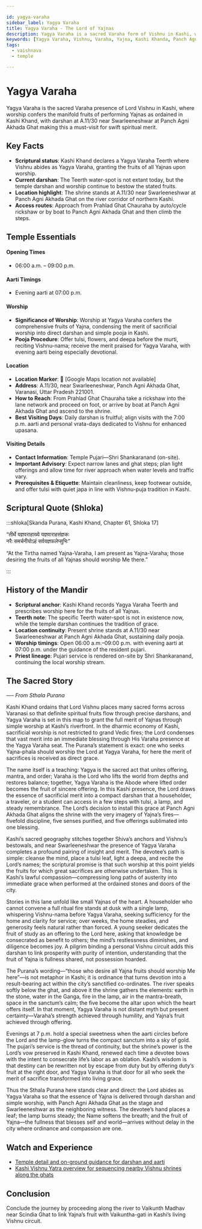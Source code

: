 ```yaml
---

id: yagya-varaha
sidebar_label: Yagya Varaha
title: Yagya Varaha - The Lord of Yajnas
description: Yagya Varaha is a sacred Varaha form of Vishnu in Kashi, where worship confers the fruits of all Yajnas as ordained in Kashi Khanda.
keywords: [Yagya Varaha, Vishnu, Varaha, Yajna, Kashi Khanda, Panch Agni Akhada Ghat]
tags:
  - vaishnava
  - temple

---
```


# Yagya Varaha

Yagya Varaha is the sacred Varaha presence of Lord Vishnu in Kashi, where worship confers the manifold fruits of performing Yajnas as ordained in Kashi Khand, with darshan at A.11/30 near Swarleeneshwar at Panch Agni Akhada Ghat making this a must-visit for swift spiritual merit.

## Key Facts

  * **Scriptural status**: Kashi Khand declares a Yagya Varaha Teerth where Vishnu abides as Yagya Varaha, granting the fruits of all Yajnas upon worship.
  * **Current darshan**: The Teerth water-spot is not extant today, but the temple darshan and worship continue to bestow the stated fruits.
  * **Location highlight**: The shrine stands at A.11/30 near Swarleeneshwar at Panch Agni Akhada Ghat on the river corridor of northern Kashi.
  * **Access routes**: Approach from Prahlad Ghat Chauraha by auto/cycle rickshaw or by boat to Panch Agni Akhada Ghat and then climb the steps.

## Temple Essentials

#### Opening Times

  * 06:00 a.m. – 09:00 p.m.

#### Aarti Timings

  * Evening aarti at 07:00 p.m.

#### Worship

  * **Significance of Worship**: Worship at Yagya Varaha confers the comprehensive fruits of Yajna, condensing the merit of sacrificial worship into direct darshan and simple pooja in Kashi.
  * **Pooja Procedure**: Offer tulsi, flowers, and deepa before the murti, reciting Vishnu-nama; receive the merit praised for Yagya Varaha, with evening aarti being especially devotional.

#### Location

  * **Location Marker**: 📍 [Google Maps location not available]
  * **Address**: A.11/30, near Swarleeneshwar, Panch Agni Akhada Ghat, Varanasi, Uttar Pradesh 221001.
  * **How to Reach**: From Prahlad Ghat Chauraha take a rickshaw into the lane network and proceed on foot, or arrive by boat at Panch Agni Akhada Ghat and ascend to the shrine.
  * **Best Visiting Days**: Daily darshan is fruitful; align visits with the 7:00 p.m. aarti and personal vrata-days dedicated to Vishnu for enhanced upasana.

#### Visiting Details

  * **Contact Information**: Temple Pujari—Shri Shankaranand (on-site).
  * **Important Advisory**: Expect narrow lanes and ghat steps; plan light offerings and allow time for river approach when water levels and traffic vary.
  * **Prerequisites & Etiquette**: Maintain cleanliness, keep footwear outside, and offer tulsi with quiet japa in line with Vishnu-puja tradition in Kashi.

## Scriptural Quote (Shloka)

:::shloka[Skanda Purana, Kashi Khand, Chapter 61, Shloka 17]

“तीर्थे यज्ञवराहाख्ये यज्ञवाराहसंज्ञकः <br/>
नरैः समर्चनीयोऽहं सर्वयज्ञफलेप्सुभिः”

“At the Tirtha named Yajna-Varaha, I am present as Yajna-Varaha; those desiring the fruits of all Yajnas should worship Me there.”

:::

## History of the Mandir

  * **Scriptural anchor**: Kashi Khand records Yagya Varaha Teerth and prescribes worship here for the fruits of all Yajnas.
  * **Teerth note**: The specific Teerth water-spot is not in existence now, while the temple darshan continues the tradition of grace.
  * **Location continuity**: Present shrine stands at A.11/30 near Swarleeneshwar at Panch Agni Akhada Ghat, sustaining daily pooja.
  * **Worship timings**: Open 06:00 a.m.–09:00 p.m. with evening aarti at 07:00 p.m. under the guidance of the resident pujari.
  * **Priest lineage**: Pujari service is rendered on-site by Shri Shankaranand, continuing the local worship stream.

## The Sacred Story

*── From Sthala Purana*

Kashi Khand ordains that Lord Vishnu places many sacred forms across Varanasi so that definite spiritual fruits flow through precise darshans, and Yagya Varaha is set in this map to grant the full merit of Yajnas through simple worship at Kashi’s riverfront. In the dharmic economy of Kashi, sacrificial worship is not restricted to grand Vedic fires; the Lord condenses that vast merit into an immediate blessing through His Varaha presence at the Yagya Varaha seat. The Purana’s statement is exact: one who seeks Yajna-phala should worship the Lord at Yagya Varaha, for here the merit of sacrifices is received as direct grace.

The name itself is a teaching: Yagya is the sacred act that unites offering, mantra, and order; Varaha is the Lord who lifts the world from depths and restores balance; together, Yagya Varaha is the Abode where lifted order becomes the fruit of sincere offering. In this Kashi presence, the Lord draws the essence of sacrificial merit into a compact darshan that a householder, a traveler, or a student can access in a few steps with tulsi, a lamp, and steady remembrance. The Lord’s decision to install this grace at Panch Agni Akhada Ghat aligns the shrine with the very imagery of Yajna’s fires—fivefold discipline, five senses purified, and five offerings sublimated into one blessing.

Kashi’s sacred geography stitches together Shiva’s anchors and Vishnu’s bestowals, and near Swarleeneshwar the presence of Yagya Varaha completes a profound pairing of insight and merit. The devotee’s path is simple: cleanse the mind, place a tulsi leaf, light a deepa, and recite the Lord’s names; the scriptural promise is that such worship at this point yields the fruits for which great sacrifices are otherwise undertaken. This is Kashi’s lawful compassion—compressing long paths of austerity into immediate grace when performed at the ordained stones and doors of the city.

Stories in this lane unfold like small Yajnas of the heart. A householder who cannot convene a full ritual fire stands at dusk with a single lamp, whispering Vishnu-nama before Yagya Varaha, seeking sufficiency for the home and clarity for service; over weeks, the home steadies, and generosity feels natural rather than forced. A young seeker dedicates the fruit of study as an offering to the Lord here, asking that knowledge be consecrated as benefit to others; the mind’s restlessness diminishes, and diligence becomes joy. A pilgrim binding a personal Vishnu circuit adds this darshan to link prosperity with purity of intention, understanding that the fruit of Yajna is fullness shared, not possession hoarded.

The Purana’s wording—“those who desire all Yajna fruits should worship Me here”—is not metaphor in Kashi; it is ordinance that turns devotion into a result-bearing act within the city’s sanctified co-ordinates. The river speaks softly below the ghat, and above it the shrine gathers the elements: earth in the stone, water in the Ganga, fire in the lamp, air in the mantra-breath, space in the sanctum’s calm; the five become the altar upon which the heart offers itself. In that moment, Yagya Varaha is not distant myth but present certainty—Varaha’s strength achieved through humility, and Yajna’s fruit achieved through offering.

Evenings at 7 p.m. hold a special sweetness when the aarti circles before the Lord and the lamp-glow turns the compact sanctum into a sky of gold. The pujari’s service is the thread of continuity, but the shrine’s power is the Lord’s vow preserved in Kashi Khand, renewed each time a devotee bows with the intent to consecrate life’s labor as an oblation. Kashi’s wisdom is that destiny can be rewritten not by escape from duty but by offering duty’s fruit at the right door, and Yagya Varaha is that door for all who seek the merit of sacrifice transformed into living grace.

Thus the Sthala Purana here stands clear and direct: the Lord abides as Yagya Varaha so that the essence of Yajna is delivered through darshan and simple worship, with Panch Agni Akhada Ghat as the stage and Swarleeneshwar as the neighboring witness. The devotee’s hand places a leaf; the lamp burns steady; the Name softens the breath; and the fruit of Yajna—the fullness that blesses self and world—arrives without delay in the city where ordinance and compassion are one.

## Watch and Experience

  * [Temple detail and on-ground guidance for darshan and aarti](https://varanasitemples.in/category/vishnu-temples/yagya-varaha/)
  * [Kashi Vishnu Yatra overview for sequencing nearby Vishnu shrines along the ghats](https://kashi.gov.in/varanasi-yatra/kashi-vishnu-yatra)

## Conclusion

Conclude the journey by proceeding along the river to Vaikunth Madhav near Scindia Ghat to link Yajna’s fruit with Vaikuntha-gati in Kashi’s living Vishnu circuit.
